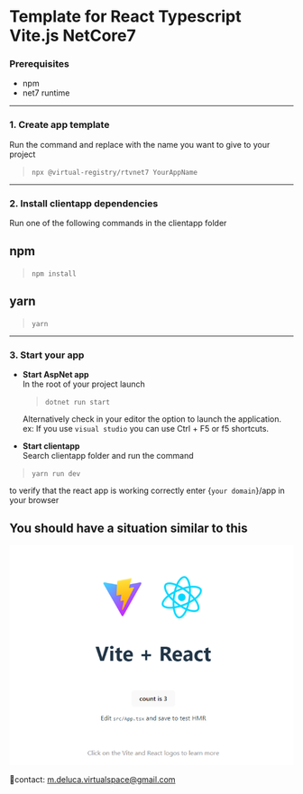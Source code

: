 # Template for React Typescript Vite.js NetCore7

### **Prerequisites**
- npm
- net7 runtime  
---
### **1. Create app template**
Run the command and replace with the name you want to give to your project
> `npx @virtual-registry/rtvnet7 YourAppName`
---
### 2. **Install clientapp dependencies**
Run one of the following commands in the clientapp folder
## npm
> `npm install`
## yarn
> `yarn`
---
### 3. **Start your app**
- **Start AspNet app**   
  In the root of your project launch
  > `dotnet run start`  

  Alternatively check in your editor the option to launch the application.  
  ex: If you use `visual studio` you can use Ctrl + F5 or f5 shortcuts.
- **Start clientapp**  
  Search clientapp folder and run the command
 > `yarn run dev`
 
 to verify that the react app is working correctly enter {`your domain`}/app in your browser

## You should have a situation similar to this
![client app example](/assets/images/app-ex.PNG)

🧪contact: m.deluca.virtualspace@gmail.com
